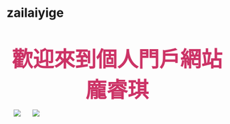 # zailaiyige

<html>   <head>        <bgsound src="1.mp3" loop="-1">     <p><center><b><font size="7"color="#cc3366">歡迎來到個人門戶網站 龐睿琪</font></b></center></p>     <img src="huany.gif">       <img src="月.jpg" center><br> <style>       
</head> <body>  <blockquote> 
<body background="http://i.imgur.com/pqK80.png"><span>hh</span> <ul>  <li>穿過了 <li>搖滾或糖霜 媚俗或理想 批判或傳唱 道路上  <li>只能看遠方 最遠的地方 應許的他方 不停衝撞 <li>看過多少臉龐 飛過多少異鄉<li>少年早已蒼茫 回頭望 我在何方 </ul>  </blockquote>          
<a href="denglu.html"> 跳至登录界面</a><br>    
<div id="clickme">
 Click here
</div>
<img src="https://img.piaoniu.com/content/b3b8a0b6e8291459191ee1e5f49e2856c47554cb.jpg">

</body> </html>
